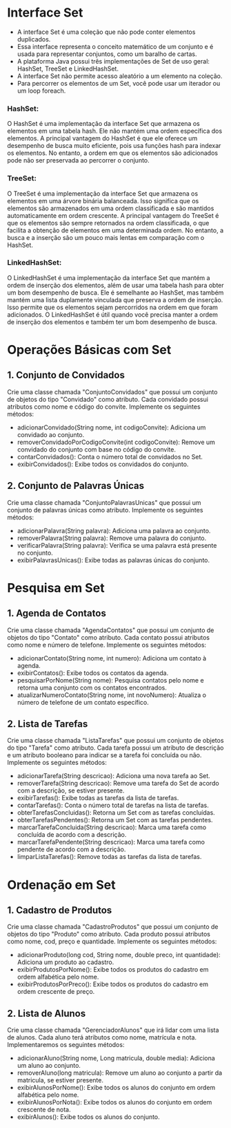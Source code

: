 # Interface Set

- A interface Set é uma coleção que não pode conter elementos duplicados.
- Essa interface representa o conceito matemático de um conjunto e é usada para representar conjuntos, como um baralho de cartas.
- A plataforma Java possui três implementações de Set de uso geral: HashSet, TreeSet e LinkedHashSet.
- A interface Set não permite acesso aleatório a um elemento na coleção.
- Para percorrer os elementos de um Set, você pode usar um iterador ou um loop foreach.


### HashSet:

O HashSet é uma implementação da interface Set que armazena os elementos em uma tabela hash. Ele não mantém uma ordem específica dos elementos. A principal vantagem do HashSet é que ele oferece um desempenho de busca muito eficiente, pois usa funções hash para indexar os elementos. No entanto, a ordem em que os elementos são adicionados pode não ser preservada ao percorrer o conjunto.

### TreeSet: 

O TreeSet é uma implementação da interface Set que armazena os elementos em uma árvore binária balanceada. Isso significa que os elementos são armazenados em uma ordem classificada e são mantidos automaticamente em ordem crescente. A principal vantagem do TreeSet é que os elementos são sempre retornados na ordem classificada, o que facilita a obtenção de elementos em uma determinada ordem. No entanto, a busca e a inserção são um pouco mais lentas em comparação com o HashSet.


### LinkedHashSet: 

O LinkedHashSet é uma implementação da interface Set que mantém a ordem de inserção dos elementos, além de usar uma tabela hash para obter um bom desempenho de busca. Ele é semelhante ao HashSet, mas também mantém uma lista duplamente vinculada que preserva a ordem de inserção. Isso permite que os elementos sejam percorridos na ordem em que foram adicionados. O LinkedHashSet é útil quando você precisa manter a ordem de inserção dos elementos e também ter um bom desempenho de busca.

# Operações Básicas com Set

## 1. Conjunto de Convidados

Crie uma classe chamada "ConjuntoConvidados" que possui um conjunto de objetos do tipo "Convidado" como atributo. Cada convidado possui atributos como nome e código do convite. Implemente os seguintes métodos:

- adicionarConvidado(String nome, int codigoConvite): Adiciona um convidado ao conjunto.
- removerConvidadoPorCodigoConvite(int codigoConvite): Remove um convidado do conjunto com base no código do convite.
- contarConvidados(): Conta o número total de convidados no Set.
- exibirConvidados(): Exibe todos os convidados do conjunto.

## 2. Conjunto de Palavras Únicas

Crie uma classe chamada "ConjuntoPalavrasUnicas" que possui um conjunto de palavras únicas como atributo. Implemente os seguintes métodos:

- adicionarPalavra(String palavra): Adiciona uma palavra ao conjunto.
- removerPalavra(String palavra): Remove uma palavra do conjunto.
- verificarPalavra(String palavra): Verifica se uma palavra está presente no conjunto.
- exibirPalavrasUnicas(): Exibe todas as palavras únicas do conjunto.

# Pesquisa em Set

## 1. Agenda de Contatos

Crie uma classe chamada "AgendaContatos" que possui um conjunto de objetos do tipo "Contato" como atributo. Cada contato possui atributos como nome e número de telefone. Implemente os seguintes métodos:

- adicionarContato(String nome, int numero): Adiciona um contato à agenda.
- exibirContatos(): Exibe todos os contatos da agenda.
- pesquisarPorNome(String nome): Pesquisa contatos pelo nome e retorna uma conjunto com os contatos encontrados.
- atualizarNumeroContato(String nome, int novoNumero): Atualiza o número de telefone de um contato específico.

## 2. Lista de Tarefas

Crie uma classe chamada "ListaTarefas" que possui um conjunto de objetos do tipo "Tarefa" como atributo. Cada tarefa possui um atributo de descrição e um atributo booleano para indicar se a tarefa foi concluída ou não. Implemente os seguintes métodos:

- adicionarTarefa(String descricao): Adiciona uma nova tarefa ao Set.
- removerTarefa(String descricao): Remove uma tarefa do Set de acordo com a descrição, se estiver presente.
- exibirTarefas(): Exibe todas as tarefas da lista de tarefas.
- contarTarefas(): Conta o número total de tarefas na lista de tarefas.
- obterTarefasConcluidas(): Retorna um Set com as tarefas concluídas.
- obterTarefasPendentes(): Retorna um Set com as tarefas pendentes.
- marcarTarefaConcluida(String descricao): Marca uma tarefa como concluída de acordo com a descrição.
- marcarTarefaPendente(String descricao): Marca uma tarefa como pendente de acordo com a descrição.
- limparListaTarefas(): Remove todas as tarefas da lista de tarefas.

# Ordenação em Set

## 1. Cadastro de Produtos

Crie uma classe chamada "CadastroProdutos" que possui um conjunto de objetos do tipo "Produto" como atributo. Cada produto possui atributos como nome, cod, preço e quantidade. Implemente os seguintes métodos:

- adicionarProduto(long cod, String nome, double preco, int quantidade): Adiciona um produto ao cadastro.
- exibirProdutosPorNome(): Exibe todos os produtos do cadastro em ordem alfabética pelo nome.
- exibirProdutosPorPreco(): Exibe todos os produtos do cadastro em ordem crescente de preço.

## 2. Lista de Alunos

Crie uma classe chamada "GerenciadorAlunos" que irá lidar com uma lista de alunos. Cada aluno terá atributos como nome, matrícula e nota. Implementaremos os seguintes métodos:

- adicionarAluno(String nome, Long matricula, double media): Adiciona um aluno ao conjunto.
- removerAluno(long matricula): Remove um aluno ao conjunto a partir da matricula, se estiver presente.
- exibirAlunosPorNome(): Exibe todos os alunos do conjunto em ordem alfabética pelo nome.
- exibirAlunosPorNota(): Exibe todos os alunos do conjunto em ordem crescente de nota.
- exibirAlunos(): Exibe todos os alunos do conjunto.